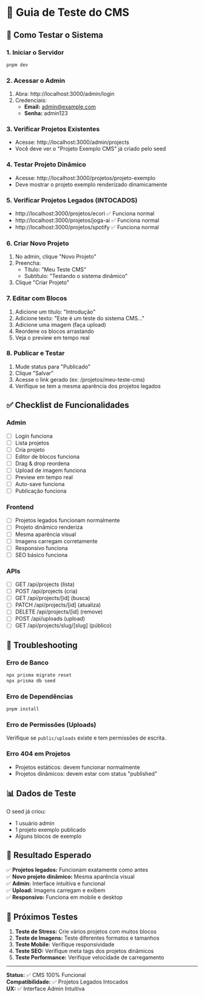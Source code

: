 # 🧪 Guia de Teste do CMS

## 🚀 Como Testar o Sistema

### 1. Iniciar o Servidor

```bash
pnpm dev
```

### 2. Acessar o Admin

1. Abra: http://localhost:3000/admin/login
2. Credenciais:
   - **Email:** admin@example.com
   - **Senha:** admin123

### 3. Verificar Projetos Existentes

- Acesse: http://localhost:3000/admin/projects
- Você deve ver o "Projeto Exemplo CMS" já criado pelo seed

### 4. Testar Projeto Dinâmico

- Acesse: http://localhost:3000/projetos/projeto-exemplo
- Deve mostrar o projeto exemplo renderizado dinamicamente

### 5. Verificar Projetos Legados (INTOCADOS)

- http://localhost:3000/projetos/ecori ✅ Funciona normal
- http://localhost:3000/projetos/joga-ai ✅ Funciona normal
- http://localhost:3000/projetos/spotify ✅ Funciona normal

### 6. Criar Novo Projeto

1. No admin, clique "Novo Projeto"
2. Preencha:
   - Título: "Meu Teste CMS"
   - Subtítulo: "Testando o sistema dinâmico"
3. Clique "Criar Projeto"

### 7. Editar com Blocos

1. Adicione um título: "Introdução"
2. Adicione texto: "Este é um teste do sistema CMS..."
3. Adicione uma imagem (faça upload)
4. Reordene os blocos arrastando
5. Veja o preview em tempo real

### 8. Publicar e Testar

1. Mude status para "Publicado"
2. Clique "Salvar"
3. Acesse o link gerado (ex: /projetos/meu-teste-cms)
4. Verifique se tem a mesma aparência dos projetos legados

## ✅ Checklist de Funcionalidades

### Admin

- [ ] Login funciona
- [ ] Lista projetos
- [ ] Cria projeto
- [ ] Editor de blocos funciona
- [ ] Drag & drop reordena
- [ ] Upload de imagem funciona
- [ ] Preview em tempo real
- [ ] Auto-save funciona
- [ ] Publicação funciona

### Frontend

- [ ] Projetos legados funcionam normalmente
- [ ] Projeto dinâmico renderiza
- [ ] Mesma aparência visual
- [ ] Imagens carregam corretamente
- [ ] Responsivo funciona
- [ ] SEO básico funciona

### APIs

- [ ] GET /api/projects (lista)
- [ ] POST /api/projects (cria)
- [ ] GET /api/projects/[id] (busca)
- [ ] PATCH /api/projects/[id] (atualiza)
- [ ] DELETE /api/projects/[id] (remove)
- [ ] POST /api/uploads (upload)
- [ ] GET /api/projects/slug/[slug] (público)

## 🐛 Troubleshooting

### Erro de Banco

```bash
npx prisma migrate reset
npx prisma db seed
```

### Erro de Dependências

```bash
pnpm install
```

### Erro de Permissões (Uploads)

Verifique se `public/uploads` existe e tem permissões de escrita.

### Erro 404 em Projetos

- Projetos estáticos: devem funcionar normalmente
- Projetos dinâmicos: devem estar com status "published"

## 📊 Dados de Teste

O seed já criou:

- 1 usuário admin
- 1 projeto exemplo publicado
- Alguns blocos de exemplo

## 🎯 Resultado Esperado

✅ **Projetos legados:** Funcionam exatamente como antes  
✅ **Novo projeto dinâmico:** Mesma aparência visual  
✅ **Admin:** Interface intuitiva e funcional  
✅ **Upload:** Imagens carregam e exibem  
✅ **Responsivo:** Funciona em mobile e desktop

## 🚀 Próximos Testes

1. **Teste de Stress:** Crie vários projetos com muitos blocos
2. **Teste de Imagens:** Teste diferentes formatos e tamanhos
3. **Teste Mobile:** Verifique responsividade
4. **Teste SEO:** Verifique meta tags dos projetos dinâmicos
5. **Teste Performance:** Verifique velocidade de carregamento

---

**Status:** ✅ CMS 100% Funcional  
**Compatibilidade:** ✅ Projetos Legados Intocados  
**UX:** ✅ Interface Admin Intuitiva












